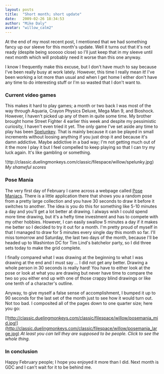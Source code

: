 ```yaml
---
layout: posts
title:  "Short month; short update"
date:   2009-02-26 18:34:53
author: "Mike Daly"
avatar: "willow_calm2"
---
```

At the end of my most recent post, I mentioned that we had something fancy up our sleeve for this month's update. Well it turns out that it's not ready (despite being sooooo close) so I'll just keep that in my sleeve until next month which will probably need it worse than this one anyway.

I know I frequently make this excuse, but I don't have much to say because I've been really busy at work lately. However, this time I really mean it! I've been working a lot more than usual and when I get home I either don't have any time to do interesting stuff or I'm so wasted that I don't want to.

### Current video games

This makes it hard to play games; a month or two back I was most of the way through Aquaria, Crayon Physics Deluxe, Mega Man 9, and Bioshock. However, I haven't picked up any of them in quite some time. My brother brought home Street Fighter 4 earlier this week and despite my pessimistic curiosity, I haven't even tried it yet. The only game I've set aside any time to play has been [Spelunkey](http://forums.tigsource.com/index.php?topic=4017.0). That is mainly because it can be played in small increments without loosing anything if you just drop it and because it's damn addictive. Maybe addictive in a bad way; I'm not getting much out of it the more I play it but I feel compelled to keep playing so that I can try my luck again. It's like gambling or something.




!(ttp://classic.duelingmonkeys.com/classic/filespace/willow/spelunky.jpg)
_My shameful scores_




### Pose Mania

The very first day of February I came across a webpage called [Pose Maniacs](http://www.posemaniacs.com/pose/thirtysecond.html). There is a little application there that shows you a random pose from a pretty large collection and you have 30 seconds to draw it before it switches to another. The idea is you do this for something like 5-10 minutes a day and you'll get a lot better at drawing. I always wish I could spend more time drawing, but it's a hefty time investment and has to compete with my other hobbies. However, I can easily swallow 5 minutes a day if it makes me better so I decided to try it out for a month. I'm pretty proud of myself in that I managed to draw for 5 minutes every single day this month so far. I'll miss tomorrow and Saturday, the last two days of the month, because I'll be headed up to Washinton DC for Tim Lind's batchelor party, so I did three sets today to make the grid complete.

I finally compared what I was drawing at the beginning to what I was drawing at the end and I must say ... I did not get any better. Drawing a whole person in 30 seconds is really hard! You have to either look at the pose or look at what you are drawing but never have time to compare the two so you either end up with one of those crappy blind drawings or like one tenth of a character's outline.

Anyway, to give myself a false sense of accomplishment, I bumped it up to 90 seconds for the last set of the month just to see how it would turn out. Not too bad. I composited all of the pages down to one quarter size; here you go:




[!http://classic.duelingmonkeys.com/classic/filespace/willow/posemania_mid.jpg!](http://classic.duelingmonkeys.com/classic/filespace/willow/posemania_large.jpg)
_At least you can tell they are supposed to be people. Click to see the whole thing._




### In conclusion

Happy February people; I hope you enjoyed it more than I did. Next month is GDC and I can't wait for it to be behind me.
